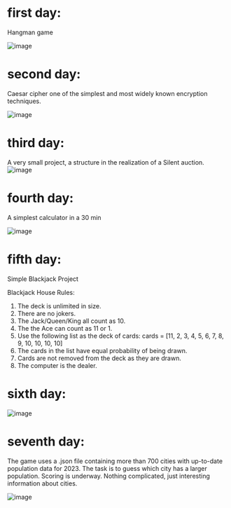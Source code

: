 # first day:
Hangman game

![image](https://user-images.githubusercontent.com/52218796/222147706-bec7dcc2-0d7e-40fb-9bc9-c36789f585f4.png)

# second day:
Caesar cipher one of the simplest and most widely known encryption techniques.

![image](https://user-images.githubusercontent.com/52218796/222584324-84d570de-e0b3-40f6-b608-d737fd12f1d8.png)

# third day:

A very small project, a structure in the realization of a Silent auction.
![image](https://user-images.githubusercontent.com/52218796/222720140-fde4508f-ad5d-4978-823e-a6265c2dc02b.png)

# fourth day:

A simplest calculator in a 30 min

![image](https://user-images.githubusercontent.com/52218796/222986503-fb189a3f-2dad-4421-b5a8-db128292407b.png)

# fifth day:

Simple Blackjack Project 

Blackjack House Rules:

1. The deck is unlimited in size. 
2. There are no jokers. 
3. The Jack/Queen/King all count as 10.
4. The the Ace can count as 11 or 1.
5. Use the following list as the deck of cards:
cards = [11, 2, 3, 4, 5, 6, 7, 8, 9, 10, 10, 10, 10]
6. The cards in the list have equal probability of being drawn.
7. Cards are not removed from the deck as they are drawn.
8. The computer is the dealer.

# sixth day:

![image](https://user-images.githubusercontent.com/52218796/223679091-db572cf7-7d94-4a88-99f4-59286e2ba1eb.png)


# seventh day:

The game uses a .json file containing more than 700 cities with up-to-date population data for 2023. The task is to guess which city has a larger population. Scoring is underway. Nothing complicated, just interesting information about cities.

![image](https://user-images.githubusercontent.com/52218796/224029963-07538d80-6b26-4616-bb84-565d1fe24fba.png)

